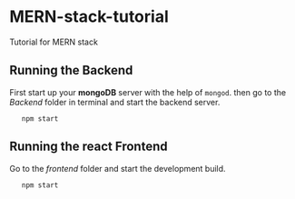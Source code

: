 # MERN-stack-tutorial
Tutorial for MERN stack

## Running the Backend
   First start up your **mongoDB** server with the help of `mongod`.
   then go to the *Backend* folder in terminal and start the backend server.
   ```cd Backend
      npm start
   ```      
## Running the react Frontend
   Go to the *frontend* folder and start the development build.
   ```cd frontend
      npm start
   ```   

